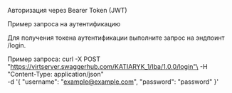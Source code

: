 Авторизация через Bearer Token (JWT)

Пример запроса на аутентификацию

Для получения токена аутентификации выполните запрос на эндпоинт /login.

Пример запроса:
curl -X POST "https://virtserver.swaggerhub.com/KATIARYK_1/Iba/1.0.0/login"\
-H "Content-Type: application/json"\
-d '{
  "username": "example@example.com",
  "password": "password"
}'
